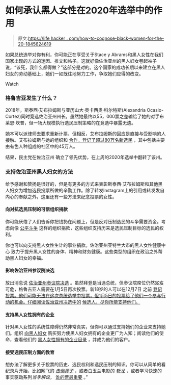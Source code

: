 # 如何承认黑人女性在2020年选举中的作用

> 原文:[https://life hacker . com/how-to-cognose-black-women-for-the-20-1845624619](https://lifehacker.com/how-to-acknowledge-black-women-for-their-role-in-the-20-1845624619)

如果总统选举对你有利，你可能正在享受关于Stace y Abrams和黑人女性在我们国家出现的方式的迷因、推文和帖子。这就好像佐治亚州的黑人妇女卷起袖子说，“该死，我什么都得做？”这部分是对的。这个国家的成功长期以来建立在黑人妇女的劳动基础上，她们一如既往地努力工作，争取她们应得的改变。

Watch

### 格鲁吉亚发生了什么？

2018年，斯泰西·艾布拉姆斯与亚历山大·奥卡西奥·科尔特斯(Alexandria Ocasio-Cortez)同时竞选佐治亚州州长。虽然她最终以55，000票之差输给了她的对手布莱恩·坎普，但一场大规模执行选民压制策略的在竞选中暴露无遗。

她本可以派律师去要求重新计票，但相反，艾布拉姆斯的回应是直接与受影响的人接触。艾布拉姆斯与她的组织和 [合作，登记了超过80万名新选民](https://fairfight.com/video-and-graphics-fair-fight-founder-stacey-abrams-discusses-state-of-the-race-in-georgia/) ，其中包括主要由有色人种组成的社区中的45万人。

结果，民主党在佐治亚州 确立了领先优势，在上周的2020年选举中翻转了该州。

### 支持佐治亚州黑人妇女的方法

给予感谢和赞扬是很好的，但是有更多的方式来表彰斯泰西·艾布拉姆斯和其他黑人妇女为增加选民投票所做的辛勤工作。除了转发Instagram上的引用或转发发自内心的奉献之外，这里还有一些方法来纪念投票的女性。

#### 向对抗选民压制的可信组织捐款

你可能厌倦了人们告诉你把钱扔在问题上，但是反对压制选民的斗争需要资金。考虑向像 [公平斗争](https://secure.actblue.com/donate/fair-fight-1) 这样的组织捐款，这些组织支持历来是选民压制目标的选民的权利。

你也可以向支持黑人女性生计的事业捐款。佐治亚州亚特兰大市的黑人女性健康中心 致力于提升黑人女性的身体、精神和财务健康。这些类型的组织在政治之外帮助黑人妇女的幸福。

#### 影响佐治亚州参议院决选

放出消息说 [佐治亚州参议院决选](https://lifehacker.com/how-you-can-impact-the-georgia-senate-runoff-election-1845620812) 。虽然拜登是当选总统，但参议院席位仍然岌岌可危，格鲁吉亚人需要在1月5日再次投票。新18岁的人可以在12月7日 之前 [登记投票。他们可能无法在这次总统选举中投票，但1月5日的投票给了他们一个参与行动的机会。仔细阅读佐治亚州决选中的](https://georgia.gov/register-to-vote) [候选人，尽你所能支持他们。](https://apps.npr.org/elections20-interactive/?#/states/GA/S)

#### 支持黑人女性拥有的企业

针对黑人女性的系统性障碍仍然非常真实，但你可以通过支持她们的企业来支持她们。组织 [向黑人妇女](https://www.buyfromablackwoman.org/) 购买努力使黑人妇女拥有的企业更广为人知；阅读他们的使命，查看他们的 [黑人女性拥有的企业目录](https://www.buyfromablackwomandirectory.org/categories) ，并成为他们的客户。

#### 接受选民压制方面的教育

想办法了解更多关于投票的历史、选民权利和选民压制的知识。你可以从简单的看纪录片开始，比如网飞的 [*击倒房子*](https://www.netflix.com/title/81080637) ，或者白玉兰电影的 [*斩龙*](https://www.slaythedragonfilm.com/) ，或者学习快速的事实驱动系列*当季解说*， [谁的票最重要](https://www.netflix.com/title/81304760) 。”